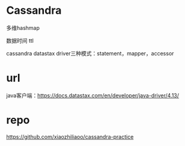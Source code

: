 # Cassandra

多维hashmap

数据时间 ttl

cassandra datastax driver三种模式：statement，mapper，accessor

# url

java客户端：https://docs.datastax.com/en/developer/java-driver/4.13/

# repo

https://github.com/xiaozhiliaoo/cassandra-practice